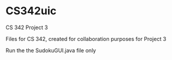 # CS342uic
CS 342 Project 3

Files for CS 342, created for collaboration purposes for Project 3

Run the the SudokuGUI.java file only


